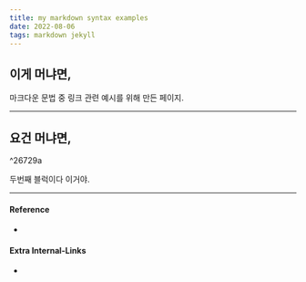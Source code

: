 ```yaml
---
title: my markdown syntax examples
date: 2022-08-06
tags: markdown jekyll
---
```


## 이게 머냐면, 
마크다운 문법 중 링크 관련 예시를 위해 만든 페이지.

---
## 요건 머냐면,

^26729a

두번째 블럭이다 이거야.

---
#### Reference
- 
#### Extra Internal-Links
- 